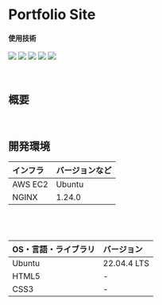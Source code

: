 # Portfolio Site

#### 使用技術
<p style="display: inline">
<img src="https://img.shields.io/badge/-Linux-212121.svg?logo=linux&style=popout">
<img src="https://img.shields.io/badge/-AWS-252F3E.svg?logo=amazon&style=popout">
<img src="https://img.shields.io/badge/-NGINX-269539.svg?logo=nginx&style=popout">
<img src="https://img.shields.io/badge/-HTML5-FFFFFF.svg?logo=html5&style=popout">
<img src="https://img.shields.io/badge/-CSS3-0277BD.svg?logo=css3&style=popout">

</p>

&nbsp;

## 概要



&nbsp;

## 開発環境
| インフラ | バージョンなど |
| :------- | :------ |
| AWS EC2 | Ubuntu |
| NGINX | 1.24.0 |

&nbsp;
------
| OS・言語・ライブラリ | バージョン |
| :------- | :------ |
| Ubuntu | 22.04.4 LTS |
| HTML5 | - |
| CSS3 | - |
<br>

&nbsp;